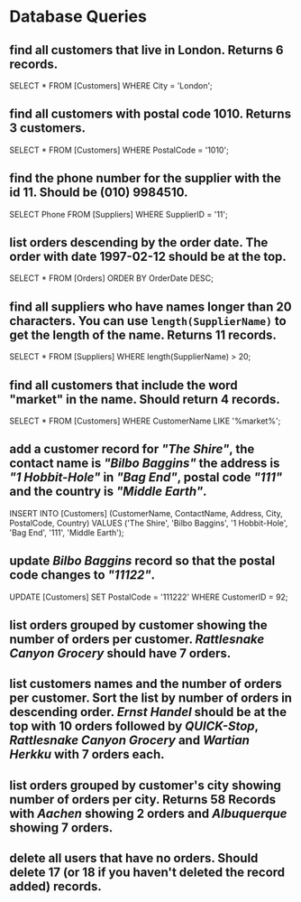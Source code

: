 # Database Queries

## find all customers that live in London. Returns 6 records.
SELECT * FROM [Customers]
WHERE City = 'London';

## find all customers with postal code 1010. Returns 3 customers.
SELECT * FROM [Customers]
WHERE PostalCode = '1010';

## find the phone number for the supplier with the id 11. Should be (010) 9984510.
SELECT Phone FROM [Suppliers]
WHERE SupplierID = '11';

## list orders descending by the order date. The order with date 1997-02-12 should be at the top.
SELECT * FROM [Orders]
ORDER BY OrderDate DESC;

## find all suppliers who have names longer than 20 characters. You can use `length(SupplierName)` to get the length of the name. Returns 11 records.
SELECT * FROM [Suppliers]
WHERE length(SupplierName) > 20;

## find all customers that include the word "market" in the name. Should return 4 records.
SELECT * FROM [Customers]
WHERE CustomerName LIKE '%market%';

## add a customer record for _"The Shire"_, the contact name is _"Bilbo Baggins"_ the address is _"1 Hobbit-Hole"_ in _"Bag End"_, postal code _"111"_ and the country is _"Middle Earth"_.
INSERT INTO [Customers] (CustomerName, ContactName, Address, City, PostalCode, Country)
VALUES ('The Shire', 'Bilbo Baggins', '1 Hobbit-Hole', 'Bag End', '111', 'Middle Earth');

## update _Bilbo Baggins_ record so that the postal code changes to _"11122"_.
UPDATE [Customers]
SET PostalCode = '111222'
WHERE CustomerID = 92;

## list orders grouped by customer showing the number of orders per customer. _Rattlesnake Canyon Grocery_ should have 7 orders.

## list customers names and the number of orders per customer. Sort the list by number of orders in descending order. _Ernst Handel_ should be at the top with 10 orders followed by _QUICK-Stop_, _Rattlesnake Canyon Grocery_ and _Wartian Herkku_ with 7 orders each.

## list orders grouped by customer's city showing number of orders per city. Returns 58 Records with _Aachen_ showing 2 orders and _Albuquerque_ showing 7 orders.

## delete all users that have no orders. Should delete 17 (or 18 if you haven't deleted the record added) records.
